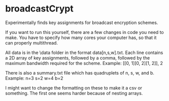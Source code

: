 # broadcastCrypt
Experimentally finds key assignments for broadcast encryption schemes.

If you want to run this yourself, there are a few changes in code you need to make. You have to specify how many cores your computer has, so that it can properly multithread.

All data is in the \data folder in the format data[n,s,w].txt. Each line contains a 2D array of key assignments, followed by a comma, followed by the maximum bandwidth required for the scheme. Example:
[[0, 1][0, 2][1, 2]], 2

There is also a summary.txt file which has quadruplets of n, s, w, and b. Example:
n=3 s=2 w=4 b=2

I might want to change the formatting on these to make it a csv or something. The first one seems harder because of nesting arrays.